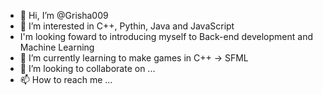 - 👋 Hi, I’m @Grisha009
- 👀 I’m interested in C++, Pythin, Java and JavaScript
- I'm looking foward to introducing myself to Back-end development and Machine Learning
- 🌱 I’m currently learning to make games in C++ -> SFML
- 💞️ I’m looking to collaborate on ...
- 📫 How to reach me ...

<!---
Grisha009/Grisha009 is a ✨ special ✨ repository because its `README.md` (this file) appears on your GitHub profile.
You can click the Preview link to take a look at your changes.
--->
